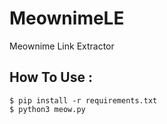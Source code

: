 # MeownimeLE

Meownime Link Extractor

## How To Use :
```
$ pip install -r requirements.txt
$ python3 meow.py
```
